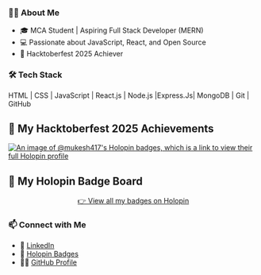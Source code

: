 ### 👨‍💻 About Me
- 🎓 MCA Student | Aspiring Full Stack Developer (MERN)
- 💻 Passionate about JavaScript, React, and Open Source
- 🚀 Hacktoberfest 2025 Achiever

### 🛠️ Tech Stack
HTML | CSS | JavaScript | React.js | Node.js |Express.Js| MongoDB | Git | GitHub

## 🏅 My Hacktoberfest 2025 Achievements

[![An image of @mukesh417's Holopin badges, which is a link to view their full Holopin profile](https://holopin.me/mukesh417)](https://holopin.io/@mukesh417) 

## 🏅 My Holopin Badge Board
<p align="center">
  <a href="https://holopin.io/@mukesh417" target="_blank">👉 View all my badges on Holopin</a>
</p>



### 📫 Connect with Me
- 💼 [LinkedIn](https://www.linkedin.com/in/mukesh-jaiswal-21a01b255/)
- 🏅 [Holopin Badges](https://holopin.io/@mukesh417)
- 🧑‍💻 [GitHub Profile](https://github.com/mukesh417)
